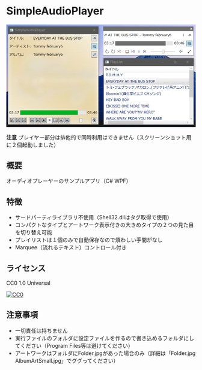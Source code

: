﻿# SimpleAudioPlayer
![アプリスクリーンショット](AppImage.png)

**注意** プレイヤー部分は排他的で同時利用はできません（スクリーンショット用に２個起動しました）
## 概要
オーディオプレーヤーのサンプルアプリ（C# WPF）
## 特徴
* サードパーティライブラリ不使用（Shell32.dllはタグ取得で使用）
* コンパクトなタイプとアートワーク表示付きの大きめタイプの２つの見た目を切り替え可能
* プレイリストは１個のみで自動保存なので煩わしい手間がなし
* Marquee（流れるテキスト）コントロール付き
## ライセンス
CC0 1.0 Universal

[![CC0](http://i.creativecommons.org/p/zero/1.0/88x31.png)](LICENSE)
## 注意事項
* 一切責任は持ちません
* 実行ファイルのフォルダに設定ファイルを作るので書き込めるフォルダにしてください（Program Files等は避けてください）
* アートワークはフォルダにFolder.jpgがあった場合のみ（詳細は「Folder.jpg AlbumArtSmall.jpg」でググってください）
